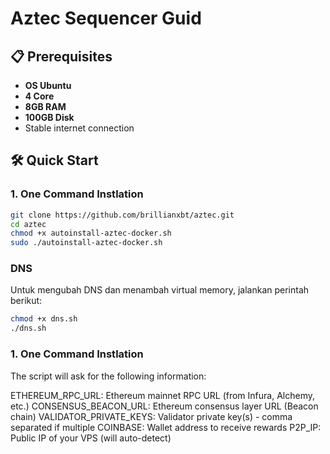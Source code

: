 # Aztec Sequencer Guid

## 📋 Prerequisites

- **OS Ubuntu**
- **4 Core**
- **8GB RAM**
- **100GB Disk**
- Stable internet connection

## 🛠️ Quick Start

### 1. One Command Instlation
```bash
git clone https://github.com/brillianxbt/aztec.git
cd aztec
chmod +x autoinstall-aztec-docker.sh
sudo ./autoinstall-aztec-docker.sh
```





### DNS

Untuk mengubah DNS dan menambah virtual memory, jalankan perintah berikut:

```bash
chmod +x dns.sh
./dns.sh
```

### 1. One Command Instlation
The script will ask for the following information:

ETHEREUM_RPC_URL: Ethereum mainnet RPC URL (from Infura, Alchemy, etc.)
CONSENSUS_BEACON_URL: Ethereum consensus layer URL (Beacon chain)
VALIDATOR_PRIVATE_KEYS: Validator private key(s) - comma separated if multiple
COINBASE: Wallet address to receive rewards
P2P_IP: Public IP of your VPS (will auto-detect)
